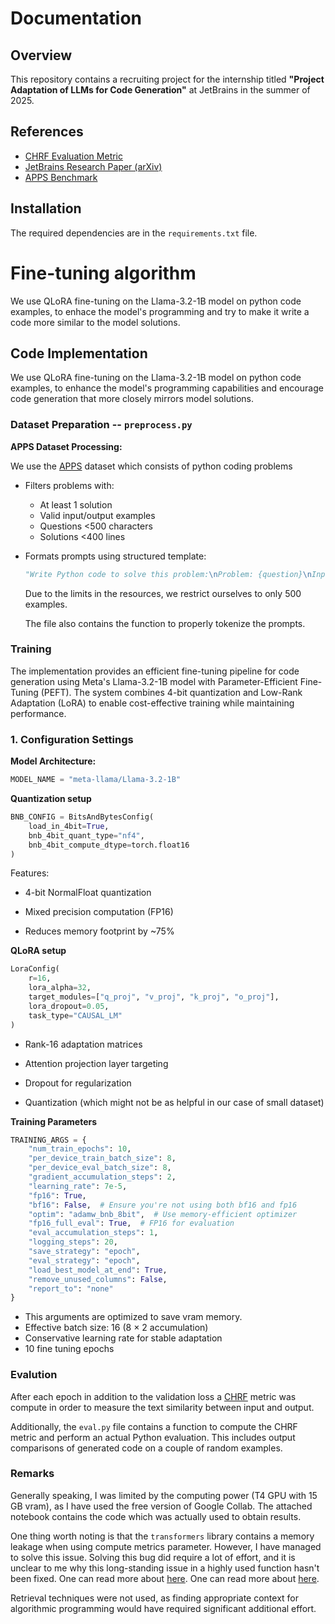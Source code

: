 # Documentation

## Overview
This repository contains a recruiting project for the internship titled **"Project Adaptation of LLMs for Code Generation"** at JetBrains in the summer of 2025.

## References
- [CHRF Evaluation Metric](https://huggingface.co/spaces/evaluate-metric/chrf)  
- [JetBrains Research Paper (arXiv)](https://arxiv.org/pdf/2406.11612)  
- [APPS Benchmark](https://arxiv.org/pdf/2105.09938)

## Installation
The required dependencies are in the ```requirements.txt``` file.

# Fine-tuning algorithm 
We use QLoRA fine-tuning on the Llama-3.2-1B model on python code examples, to enhace the model's programming and try to make it write a code more similar to the model solutions.



## Code Implementation
We use QLoRA fine-tuning on the Llama-3.2-1B model on python code examples, to enhance the model's programming capabilities and encourage code generation that more closely mirrors model solutions.
### Dataset Preparation -- ```preprocess.py```
**APPS Dataset Processing:** 

We use the [APPS](https://arxiv.org/pdf/2105.09938) dataset which consists of python coding problems
- Filters problems with:
  - At least 1 solution
  - Valid input/output examples
  - Questions <500 characters
  - Solutions <400 lines
- Formats prompts using structured template:
  ```python
  "Write Python code to solve this problem:\nProblem: {question}\nInput: {input}\nOutput: {output}\nConstraints..." 
  ```
  Due to the limits in the resources, we restrict ourselves to only 500 examples.

  The file also contains the function to properly tokenize the prompts.


### Training

The implementation provides an efficient fine-tuning pipeline for code generation using Meta's Llama-3.2-1B model with Parameter-Efficient Fine-Tuning (PEFT). The system combines 4-bit quantization and Low-Rank Adaptation (LoRA) to enable cost-effective training while maintaining performance.


### 1. Configuration Settings
**Model Architecture:**
```python
MODEL_NAME = "meta-llama/Llama-3.2-1B"
```
**Quantization setup**
```python
BNB_CONFIG = BitsAndBytesConfig(
    load_in_4bit=True,
    bnb_4bit_quant_type="nf4",
    bnb_4bit_compute_dtype=torch.float16
)
```
Features:
- 4-bit NormalFloat quantization

- Mixed precision computation (FP16)

- Reduces memory footprint by ~75%

**QLoRA setup**

```python
LoraConfig(
    r=16,
    lora_alpha=32,
    target_modules=["q_proj", "v_proj", "k_proj", "o_proj"],
    lora_dropout=0.05,
    task_type="CAUSAL_LM"
)
```

- Rank-16 adaptation matrices

- Attention projection layer targeting

- Dropout for regularization

- Quantization (which might not be as helpful in our case of small dataset)

**Training Parameters**

```python
TRAINING_ARGS = {
    "num_train_epochs": 10,
    "per_device_train_batch_size": 8,
    "per_device_eval_batch_size": 8,
    "gradient_accumulation_steps": 2,
    "learning_rate": 7e-5,
    "fp16": True,
    "bf16": False,  # Ensure you're not using both bf16 and fp16
    "optim": "adamw_bnb_8bit",  # Use memory-efficient optimizer
    "fp16_full_eval": True,  # FP16 for evaluation
    "eval_accumulation_steps": 1,
    "logging_steps": 20,
    "save_strategy": "epoch",
    "eval_strategy": "epoch",
    "load_best_model_at_end": True,
    "remove_unused_columns": False,
    "report_to": "none"
}
```
- This arguments are optimized to save vram memory.
- Effective batch size: 16 (8 × 2 accumulation)
- Conservative learning rate for stable adaptation
- 10 fine tuning epochs

### Evalution
After each epoch in addition to the validation loss a [CHRF](https://huggingface.co/spaces/evaluate-metric/chrf) metric was compute in order to measure the text similarity between input and output.

Additionally, the ```eval.py``` file contains a function to compute the CHRF metric and perform an actual Python evaluation. This includes output comparisons of generated code on a couple of random examples.

### Remarks

Generally speaking, I was limited by the computing power (T4 GPU with 15 GB vram), as I have used the free version of Google Collab.
The attached notebook contains the code which was actually used to obtain results.

One thing worth noting is that the ```transformers``` library contains a memory leakage when using compute metrics parameter. However, I have managed to solve this issue.
Solving this bug did require a lot of effort, and it is unclear to me why this long-standing issue in a highly used function hasn't been fixed. 
One can read more about [here](https://discuss.huggingface.co/t/cuda-out-of-memory-when-using-trainer-with-compute-metrics/2941/16).
One can read more about [here](https://discuss.huggingface.co/t/cuda-out-of-memory-when-using-trainer-with-compute-metrics/2941/16).

Retrieval techniques were not used, as finding appropriate context for algorithmic programming would have required significant additional effort.